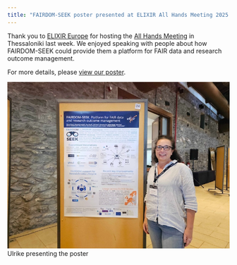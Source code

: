 ```yaml
---
title: "FAIRDOM-SEEK poster presented at ELIXIR All Hands Meeting 2025 in Thessaloniki, Greece"
---
```


Thank you to [ELIXIR Europe](https://elixir-europe.org) for hosting the [All Hands Meeting](https://elixir-europe.org/events/elixir-all-hands-2025) in Thessaloniki last week. We enjoyed speaking with people about how FAIRDOM-SEEK could provide them a platform for FAIR data and research outcome management. 

For more details, please [view our poster](https://doi.org/10.7490/f1000research.1120207.1).

![Ulrike presenting the poster](/images/news/elixir-all-hands-2025-poster.jpg)
\
Ulrike presenting the poster

